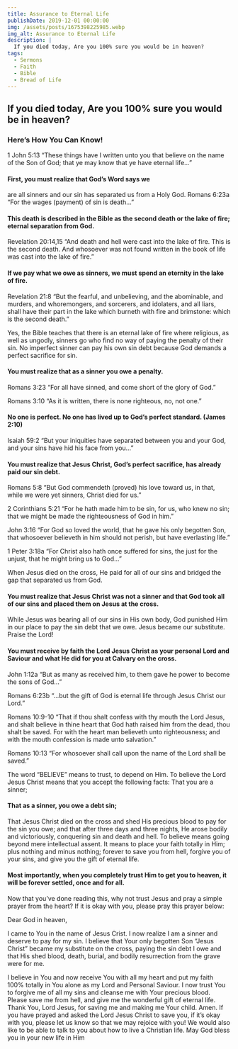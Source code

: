 ```yaml
---
title: Assurance to Eternal Life
publishDate: 2019-12-01 00:00:00
img: /assets/posts/1675398225985.webp
img_alt: Assurance to Eternal Life
description: |
  If you died today, Are you 100% sure you would be in heaven?
tags:
  - Sermons
  - Faith
  - Bible
  - Bread of Life
---
```


## If you died today, Are you 100% sure you would be in heaven?
### Here’s How You Can Know!
1 John 5:13
“These things have I written unto you that believe on the name of the Son of God; that ye may know that ye have eternal life…”

#### First, you must realize that God’s Word says we
are all sinners and our sin has separated us from a Holy God.
Romans 6:23a
“For the wages (payment) of sin is death…”

#### This death is described in the Bible as the second death or the lake of fire; eternal separation from God.
Revelation 20:14,15
“And death and hell were cast into the lake of fire. This is the second death. And whosoever was not found written in the book of life was cast into the lake of fire.”

#### If we pay what we owe as sinners, we must spend an eternity in the lake of fire.
Revelation 21:8
“But the fearful, and unbelieving, and the abominable, and murders, and whoremongers, and sorcerers, and idolaters, and all liars, shall have their part in the lake which burneth with fire and brimstone: which is the second death.”

Yes, the Bible teaches that there is an eternal lake of fire where religious, as well as ungodly, sinners go who find no way of paying the penalty of their sin.
No imperfect sinner can pay his own sin debt because God demands a perfect sacrifice for sin.
#### You must realize that as a sinner you owe a penalty.
Romans 3:23
“For all have sinned, and come short of the glory of God.”

Romans 3:10
“As it is written, there is none righteous, no, not one.”

#### No one is perfect. No one has lived up to God’s perfect standard. (James 2:10)
Isaiah 59:2
“But your iniquities have separated between you and your God, and your sins have hid his face from you…”

#### You must realize that Jesus Christ, God’s perfect sacrifice, has already paid our sin debt.
Romans 5:8
“But God commendeth (proved) his love toward us, in that, while we were yet sinners, Christ died for us.”

2 Corinthians 5:21
“For he hath made him to be sin, for us, who knew no sin; that we might be made the righteousness of God in him.”

John 3:16
“For God so loved the world, that he gave his only begotten Son, that whosoever believeth in him should not perish, but have everlasting life.”

1 Peter 3:18a
“For Christ also hath once suffered for sins, the just for the unjust, that he might bring us to God…”

When Jesus died on the cross, He paid for all of our sins and bridged the gap that separated us from God.

#### You must realize that Jesus Christ was not a sinner and that God took all of our sins and placed them on Jesus at the cross.
 While Jesus was bearing all of our sins in His own body, God punished Him in our place to pay the sin debt that we owe. Jesus became our substitute. Praise the Lord!

#### You must receive by faith the Lord Jesus Christ as your personal Lord and Saviour and what He did for you at Calvary on the cross.

John 1:12a
“But as many as received him, to them gave he power to become the sons of God…”

Romans 6:23b
“…but the gift of God is eternal life through Jesus Christ our Lord.”

Romans 10:9-10
“That if thou shalt confess with thy mouth the Lord Jesus, and shalt believe in thine heart that God hath raised him from the dead, thou shalt be saved. For with the heart man believeth unto righteousness; and with the mouth confession is made unto salvation.”

Romans 10:13
“For whosoever shall call upon the name of the Lord shall be saved.”

The word “BELIEVE” means to trust, to depend on Him. To believe the Lord Jesus Christ means that you accept the following facts:
That you are a sinner;

#### That as a sinner, you owe a debt sin;

That Jesus Christ died on the cross and shed His precious blood to pay for the sin you owe; and that after three days and three nights, He arose bodily and victoriously, conquering sin and death and hell. To believe means going beyond mere intellectual assent. It means to place your faith totally in Him; plus nothing and minus nothing; forever to save you from hell, forgive you of your sins, and give you the gift of eternal life.

#### Most importantly, when you completely trust Him to get you to heaven, it will be forever settled, once and for all.

Now that you’ve done reading this, why not trust Jesus and pray a simple prayer from the heart? If it is okay with you, please pray this prayer below:


Dear God in heaven, 

I came to You in the name of Jesus Crist. I now realize I am a sinner and deserve to pay for my sin. I believe that Your only begotten Son “Jesus Christ” became my substitute on the cross, paying the sin debt I owe and that His shed blood, death, burial, and bodily resurrection from the grave were for me.

I believe in You and now receive You with all my heart and put my faith 100% totally in You alone as my Lord and Personal Saviour. I now trust You to forgive me of all my sins and cleanse me with Your precious blood. Please save me from hell, and give me the wonderful gift of eternal life. Thank You, Lord Jesus, for saving me and making me Your child. Amen.
If you have prayed and asked the Lord Jesus Christ to save you, if it’s okay with you, please let us know so that we may rejoice with you! We would also like to be able to talk to you about how to live a Christian life. May God bless you in your new life in Him
